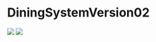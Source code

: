 # DiningSystemVersion02
![](https://raw.githubusercontent.com/lvyahui8/DiningSystemVersion02/master/1.JPG)
![](https://raw.githubusercontent.com/lvyahui8/DiningSystemVersion02/master/2.JPG)
